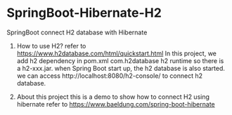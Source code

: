 # SpringBoot-Hibernate-H2
SpringBoot connect H2 database with Hibernate

1. How to use H2?
refer to  https://www.h2database.com/html/quickstart.html
In this project, we add h2 dependency in pom.xml
		<dependency>
		    <groupId>com.h2database</groupId>
		    <artifactId>h2</artifactId>
		    <scope>runtime</scope>
		</dependency>
so there is a h2-xxx.jar.
when Spring Boot start up, the h2 database is also started.
we can access http://localhost:8080/h2-console/ to connect h2 database.

2. About this project
this is a demo to show how to connect H2 using hibernate
refer to https://www.baeldung.com/spring-boot-hibernate

